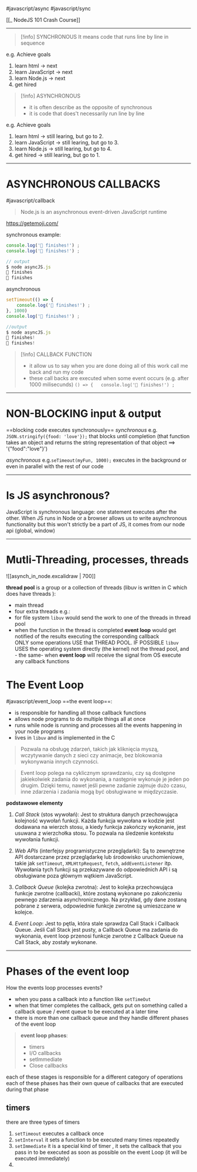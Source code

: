 #javascript/async  #javascript/sync

[[_ NodeJS 101 Crash Course]]

-----------
>[!info] SYNCHRONOUS
> It means code that runs line by line in sequence

 e.g. Achieve goals
 1. learn html -> next
 2. learn JavaScript -> next
 3. learn Node.js -> next
 4. get hired


>[!info] ASYNCHRONOUS
> - it is often describe as the opposite of synchronous
> - it is code that does't necessarily run line by line

 e.g. Achieve goals
 1. learn html -> still learing, but go to 2.
 2. learn JavaScript ->  still learing, but go to 3.
 3. learn Node.js ->  still learing, but go to 4.
 4. get hired  -> still learing, but go to 1.

-----
# ASYNCHRONOUS CALLBACKS
#javascript/callback

> Node.js is an asynchronous event-driven JavaScript runtime

https://getemoji.com/

synchronous example:
```js
console.log('🐇 finishes!') ;
console.log('🐢 finishes!') ;

// output
$ node asyncJS.js 
🐇 finishes
🐢 finishes
```

asynchronous
```javascript
setTimeout(() => {
	console.log('🐇 finishes!') ;
}, 1000)
console.log('🐢 finishes!') ;

//output
$ node asyncJS.js 
🐢 finishes!
🐇 finishes!
```

>[!info] CALLBACK FUNCTION
>- it allow us to say when you are done doing all of this work call me back and run my code
>- these call backs are executed when some event occurs (e.g. after 1000 milisecunds)
>`() => {	console.log('🐇 finishes!') ;`


-----------
# NON-BLOCKING input & output

==blocking code executes synchronously==
*synchronous*
e.g. `JSON.stringify({food: 'love'});` that blocks until completion (that function takes an object and returns the string representation of that object  ==> '{"food":"love"}')

*asynchronous*
e.g.`seTimeout(myFun, 1000);` executes in the background or even in parallel with the rest of our code

---
# Is JS asynchronous?
JavaScript is synchronous language: one statement executes after the other.
When JS  runs in Node or a browser  allows us to write asynchronous functionality but this won't strictly be a part of JS, it comes from our node api (global, window)

--------
# Mutli-Threading, processes, threads

![[asynch_in_node.excalidraw | 700]]

**thread pool** is a group or a collection of threads (libuv is written in C which does have threads ):
- main thread
- four extra threads
e.g.:
- for file system `libuv`  would send the work to one of the threads in thread pool
- when the function in the thread is completed **event loop** would get notified of the results executing the corresponding callback  
	ONLY some operations USE that THREAD POOL. 
	IF POSSIBLE `libuv` USES the operating system directly (the kernel) not the thread pool, and - the same- when **event loop** will receive the signal  from OS execute any callback functions


# The Event Loop
#javascript/event_loop
==the event loop==:
- is responsible for handling all those callback functions
- allows node programs to do multiple things all at once  
- runs while node is running and processes all the events happening in your node programs
- lives in `libuv` and is implemented in the C

> Pozwala na obsługę zdarzeń, takich jak kliknięcia myszą, wczytywanie danych z sieci czy animacje, bez blokowania wykonywania innych czynności.

>Event loop polega na cyklicznym sprawdzaniu, czy są dostępne jakiekolwiek zadania do wykonania, a następnie wykonuje je jeden po drugim. Dzięki temu, nawet jeśli pewne zadanie zajmuje dużo czasu, inne zdarzenia i zadania mogą być obsługiwane w międzyczasie.


**podstawowe elementy**
1. *Call Stack* (stos wywołań): Jest to struktura danych przechowująca kolejność wywołań funkcji. Każda funkcja wywołana w kodzie jest dodawana na wierzch stosu, a kiedy funkcja zakończy wykonanie, jest usuwana z wierzchołka stosu. To pozwala na śledzenie kontekstu wywołania funkcji.
    
2. *Web APIs*  (interfejsy programistyczne przeglądarki): Są to zewnętrzne API dostarczane przez przeglądarkę lub środowisko uruchomieniowe, takie jak `setTimeout`, `XMLHttpRequest`, `fetch`, `addEventListener` itp. Wywołania tych funkcji są przekazywane do odpowiednich API i są obsługiwane poza głównym wątkiem JavaScript.
    
3. *Callback Queue* (kolejka zwrotna): Jest to kolejka przechowująca funkcje zwrotne (callbacki), które zostaną wykonane po zakończeniu pewnego zdarzenia asynchronicznego. Na przykład, gdy dane zostaną pobrane z serwera, odpowiednie funkcje zwrotne są umieszczane w kolejce.
    
4. *Event Loop*: Jest to pętla, która stale sprawdza Call Stack i Callback Queue. Jeśli Call Stack jest pusty, a Callback Queue ma zadania do wykonania, event loop przenosi funkcje zwrotne z Callback Queue na Call Stack, aby zostały wykonane.

------
# Phases of the event loop
How the events loop processes events?
- when you pass a callback into a function like `setTimeOut` 
- when that timer completes the callback, gets put on something called a callback queue / event queue to be executed at a later time 
- there is more than one callback queue and  they handle different phases of the event loop
> **event loop phases**:
> 	- timers
> 	- I/O callbacks
> 	- setImmediate
> 	- Close callbacks

each of these stages is responsible for a different category of operations
each of these phases has their own queue of callbacks that are executed during that phase 

## timers
there are three types of timers
1. `setTimeout` executes a callback once
2. `setInterval` it sets a function to be executed many times  repeatedly
3. `setImmediate` it is a special kind of timer , it sets the callback that you pass in to be executed as  soon as possible on the event Loop (it will be executed immediately)
4. 








